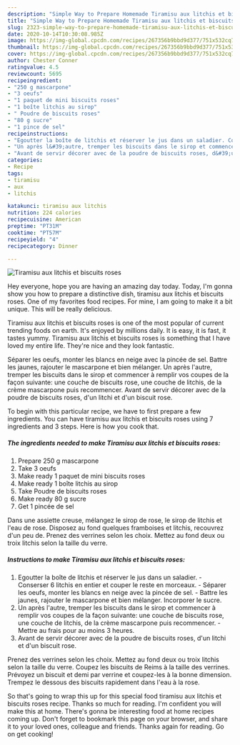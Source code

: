 ```yaml
---
description: "Simple Way to Prepare Homemade Tiramisu aux litchis et biscuits roses"
title: "Simple Way to Prepare Homemade Tiramisu aux litchis et biscuits roses"
slug: 2323-simple-way-to-prepare-homemade-tiramisu-aux-litchis-et-biscuits-roses
date: 2020-10-14T10:30:08.985Z
image: https://img-global.cpcdn.com/recipes/267356b9bbd9d377/751x532cq70/tiramisu-aux-litchis-et-biscuits-roses-photo-principale-de-la-recette.jpg
thumbnail: https://img-global.cpcdn.com/recipes/267356b9bbd9d377/751x532cq70/tiramisu-aux-litchis-et-biscuits-roses-photo-principale-de-la-recette.jpg
cover: https://img-global.cpcdn.com/recipes/267356b9bbd9d377/751x532cq70/tiramisu-aux-litchis-et-biscuits-roses-photo-principale-de-la-recette.jpg
author: Chester Conner
ratingvalue: 4.5
reviewcount: 5695
recipeingredient:
- "250 g mascarpone"
- "3 oeufs"
- "1 paquet de mini biscuits roses"
- "1 boîte litchis au sirop"
- " Poudre de biscuits roses"
- "80 g sucre"
- "1 pince de sel"
recipeinstructions:
- "Egoutter la boîte de litchis et réserver le jus dans un saladier. Conserser 6 litchis en entier et couper le reste en morceaux. Séparer les oeufs, monter les blancs en neige avec la pincée de sel. Battre les jaunes, rajouter le mascarpone et bien mélanger. Incorporer le sucre."
- "Un après l&#39;autre, tremper les biscuits dans le sirop et commencer à remplir vos coupes de la façon suivante: une couche de biscuits rose, une couche de litchis, de la crème mascarpone puis recommencer. Mettre au frais pour au moins 3 heures."
- "Avant de servir décorer avec de la poudre de biscuits roses, d&#39;un litchi et d&#39;un biscuit rose."
categories:
- Recipe
tags:
- tiramisu
- aux
- litchis

katakunci: tiramisu aux litchis 
nutrition: 224 calories
recipecuisine: American
preptime: "PT31M"
cooktime: "PT57M"
recipeyield: "4"
recipecategory: Dinner

---
```



![Tiramisu aux litchis et biscuits roses](https://img-global.cpcdn.com/recipes/267356b9bbd9d377/751x532cq70/tiramisu-aux-litchis-et-biscuits-roses-photo-principale-de-la-recette.jpg)

Hey everyone, hope you are having an amazing day today. Today, I'm gonna show you how to prepare a distinctive dish, tiramisu aux litchis et biscuits roses. One of my favorites food recipes. For mine, I am going to make it a bit unique. This will be really delicious.

Tiramisu aux litchis et biscuits roses is one of the most popular of current trending foods on earth. It's enjoyed by millions daily. It is easy, it is fast, it tastes yummy. Tiramisu aux litchis et biscuits roses is something that I have loved my entire life. They're nice and they look fantastic.

Séparer les oeufs, monter les blancs en neige avec la pincée de sel. Battre les jaunes, rajouter le mascarpone et bien mélanger. Un après l&#39;autre, tremper les biscuits dans le sirop et commencer à remplir vos coupes de la façon suivante: une couche de biscuits rose, une couche de litchis, de la crème mascarpone puis recommencer. Avant de servir décorer avec de la poudre de biscuits roses, d&#39;un litchi et d&#39;un biscuit rose.


To begin with this particular recipe, we have to first prepare a few ingredients. You can have tiramisu aux litchis et biscuits roses using 7 ingredients and 3 steps. Here is how you cook that.

<!--inarticleads1-->

##### The ingredients needed to make Tiramisu aux litchis et biscuits roses:

1. Prepare 250 g mascarpone
1. Take 3 oeufs
1. Make ready 1 paquet de mini biscuits roses
1. Make ready 1 boîte litchis au sirop
1. Take  Poudre de biscuits roses
1. Make ready 80 g sucre
1. Get 1 pincée de sel


Dans une assiette creuse, mélangez le sirop de rose, le sirop de litchis et l&#39;eau de rose. Disposez au fond quelques framboises et litchis, recouvrez d&#39;un peu de. Prenez des verrines selon les choix. Mettez au fond deux ou troix litchis selon la taille du verre. 

<!--inarticleads2-->

##### Instructions to make Tiramisu aux litchis et biscuits roses:

1. Egoutter la boîte de litchis et réserver le jus dans un saladier. - Conserser 6 litchis en entier et couper le reste en morceaux. - Séparer les oeufs, monter les blancs en neige avec la pincée de sel. - Battre les jaunes, rajouter le mascarpone et bien mélanger. Incorporer le sucre.
1. Un après l&#39;autre, tremper les biscuits dans le sirop et commencer à remplir vos coupes de la façon suivante: une couche de biscuits rose, une couche de litchis, de la crème mascarpone puis recommencer. - Mettre au frais pour au moins 3 heures.
1. Avant de servir décorer avec de la poudre de biscuits roses, d&#39;un litchi et d&#39;un biscuit rose.


Prenez des verrines selon les choix. Mettez au fond deux ou troix litchis selon la taille du verre. Coupez les biscuits de Reims à la taille des verrines. Prévoyez un biscuit et demi par verrine et coupez-les à la bonne dimension. Trempez le dessous des biscuits rapidement dans l&#39;eau à la rose. 

So that's going to wrap this up for this special food tiramisu aux litchis et biscuits roses recipe. Thanks so much for reading. I'm confident you will make this at home. There's gonna be interesting food at home recipes coming up. Don't forget to bookmark this page on your browser, and share it to your loved ones, colleague and friends. Thanks again for reading. Go on get cooking!

